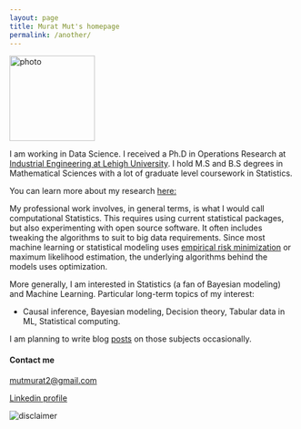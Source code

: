 ```yaml
---
layout: page
title: Murat Mut's homepage
permalink: /another/
---
```


<img src="../images/capture.png" alt="photo" width="150" />

I am working in Data Science. I received a Ph.D in Operations Research at 
[Industrial Engineering at Lehigh University](https://engineering.lehigh.edu/ise). I hold M.S and B.S degrees in Mathematical Sciences with a lot of graduate level coursework in Statistics.

You can learn more about my research [here:](https://muratmut.github.io/research/)
 
My professional work involves, in general terms, is what I would call computational Statistics. This requires using current statistical packages, but also experimenting with open source software. It often includes tweaking the algorithms to suit to big data requirements. Since most machine learning or statistical modeling uses [empirical risk minimization](https://en.wikipedia.org/wiki/Empirical_risk_minimization) or maximum likelihood estimation, the underlying algorithms behind the models uses optimization.  

More generally, I am interested in Statistics (a fan of Bayesian modeling) and Machine Learning.
Particular long-term topics of my interest: 
- Causal inference, Bayesian modeling, Decision theory, Tabular data in ML, Statistical computing.

I am planning to write blog [posts](https://muratmut.github.io/blog/) on those subjects occasionally.



#### Contact me
[mutmurat2@gmail.com](mailto:mutmurat2@gmail.com)

[Linkedin profile](https://www.linkedin.com/in/murat-mut-060b8348/)




<img src="../images/disclaimer.JPG" alt="disclaimer"/>


